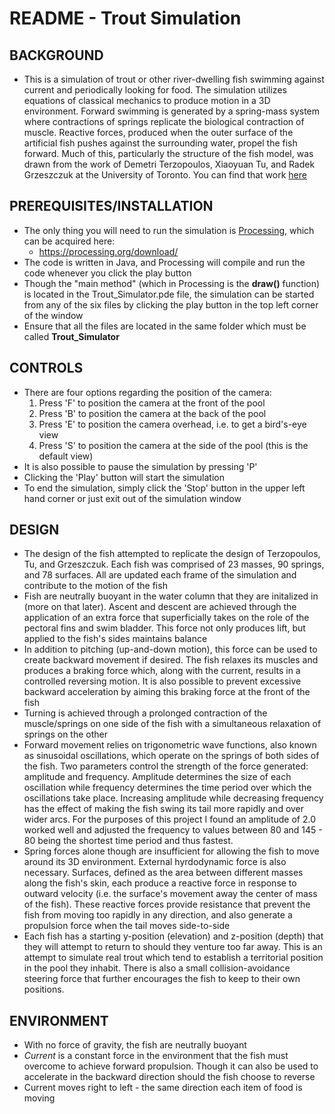 # README - Trout Simulation 

## BACKGROUND
* This is a simulation of trout or other river-dwelling fish swimming against current and periodically looking for food. The 
  simulation utilizes equations of classical mechanics to produce motion in a 3D environment. Forward swimming is generated by a 
  spring-mass system where contractions of springs replicate the biological contraction of muscle. Reactive forces, produced when 
  the outer surface of the artificial fish pushes against the surrounding water, propel the fish forward. Much of this, 
  particularly the structure of the fish model, was drawn from the work of Demetri Terzopoulos, Xiaoyuan Tu, and Radek Grzeszczuk 
  at the University of Toronto. You can find that work [here](http://web.cs.ucla.edu/~dt/papers/alifej94/alifej94.pdf)
## PREREQUISITES/INSTALLATION
* The only thing you will need to run the simulation is [Processing](https://processing.org/), which can be acquired here: 
  *  https://processing.org/download/
* The code is written in Java, and Processing will compile and run the code whenever you click the play button
* Though the "main method" (which in Processing is the **draw()** function) is located in the Trout_Simulator.pde file, the 
  simulation can be started from any of the six files by clicking the play button in the top left corner of the window  
* Ensure that all the files are located in the same folder which must be called **Trout_Simulator**
## CONTROLS
* There are four options regarding the position of the camera:
  1) Press 'F' to position the camera at the front of the pool
  2) Press 'B' to position the camera at the back of the pool
  3) Press 'E' to position the camera overhead, i.e. to get a bird's-eye view
  4) Press 'S' to position the camera at the side of the pool (this is the default view)
* It is also possible to pause the simulation by pressing 'P'
* Clicking the 'Play' button will start the simulation
* To end the simulation, simply click the 'Stop' button in the upper left hand corner or just exit out of the simulation 
  window 
## DESIGN
* The design of the fish attempted to replicate the design of Terzopoulos, Tu, and Grzeszczuk. Each fish was comprised of 23 
  masses, 90 springs, and 78 surfaces. All are updated each frame of the simulation and contribute to the motion of the fish
* Fish are neutrally buoyant in the water column that they are initalized in (more on that later). Ascent and descent are 
  achieved through the application of an extra force that superficially takes on the role of the pectoral fins and swim bladder. 
  This force not only produces lift, but applied to the fish's sides maintains balance
* In addition to pitching (up-and-down motion), this force can be used to create backward movement if desired. The fish relaxes 
  its muscles and produces a braking force which, along with the current, results in a controlled reversing motion. It is also 
  possible to prevent excessive backward acceleration by aiming this braking force at the front of the fish  
* Turning is achieved through a prolonged contraction of the muscle/springs on one side of the fish with a simultaneous 
  relaxation of springs on the other 
* Forward movement relies on trigonometric wave functions, also known as sinusoidal oscillations, which operate on the springs 
  of both sides of the fish. Two parameters control the strength of the force generated: amplitude and frequency. Amplitude 
  determines the size of each oscillation while frequency determines the time period over which the oscillations take place.
  Increasing amplitude while decreasing frequency has the effect of making the fish swing its tail more rapidly and over wider 
  arcs. For the purposes of this project I found an amplitude of 2.0 worked well and adjusted the frequency to values between 
  80 and 145 - 80 being the shortest time period and thus fastest.  
* Spring forces alone though are insufficient for allowing the fish to move around its 3D environment. External hyrdodynamic 
  force is also necessary. Surfaces, defined as the area between different masses along the fish's skin, each produce a reactive 
  force in response to outward velocity (i.e. the surface's movement away the center of mass of the fish). These reactive forces 
  provide resistance that prevent the fish from moving too rapidly in any direction, and also generate a propulsion force when 
  the tail moves side-to-side
* Each fish has a starting y-position (elevation) and z-position (depth) that they will attempt to return to should they venture 
  too far away. This is an attempt to simulate real trout which tend to establish a territorial position in the pool they 
  inhabit. There is also a small collision-avoidance steering force that further encourages the fish to keep to their own 
  positions.
## ENVIRONMENT
* With no force of gravity, the fish are neutrally buoyant
* *Current* is a constant force in the environment that the fish must overcome to achieve forward propulsion. Though it can also 
  be used to accelerate in the backward direction should the fish choose to reverse
* Current moves right to left - the same direction each item of food is moving

